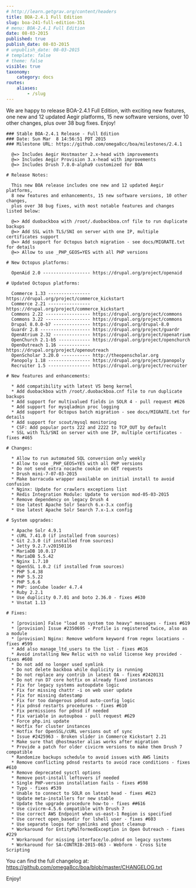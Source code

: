 ```yaml
---
# http://learn.getgrav.org/content/headers
title: BOA-2.4.1 Full Edition
slug: boa-241-full-edition-351
# menu: BOA-2.4.1 Full Edition
date: 08-03-2015
published: true
publish_date: 08-03-2015
# unpublish_date: 08-03-2015
# template: false
# theme: false
visible: true
taxonomy:
    category: docs
routes:
    aliases:
        - /slug
---
```


 We are happy to release BOA-2.4.1 Full Edition, with exciting new features, one new and 12 updated Aegir platforms, 15 new software versions, over 10 other changes, plus over 38 bug fixes. Enjoy!

 
    ### Stable BOA-2.4.1 Release - Full Edition
    ### Date: Sun Mar  8 14:56:51 PDT 2015
    ### Milestone URL: https://github.com/omega8cc/boa/milestones/2.4.1
    
      @=> Includes Aegir Hostmaster 2.x-head with improvements
      @=> Includes Aegir Provision 3.x-head with improvements
      @=> Includes Drush 7.0.0-alpha9 customized for BOA
    
    # Release Notes:
    
      This new BOA release includes one new and 12 updated Aegir platforms,
      8 new features and enhancements, 15 new software versions, 10 other changes,
      plus over 38 bug fixes, with most notable features and changes listed below:
    
      @=> Add duobackboa with /root/.duobackboa.cnf file to run duplicate backups
      @=> Add SSL with TLS/SNI on server with one IP, multiple certificates support
      @=> Add support for Octopus batch migration - see docs/MIGRATE.txt for details
      @=> Allow to use _PHP_GEOS=YES with all PHP versions
    
    # New Octopus platforms:
    
      OpenAid 2.0 ------------------ https://drupal.org/project/openaid
    
    # Updated Octopus platforms:
    
      Commerce 1.33 ---------------- https://drupal.org/project/commerce_kickstart
      Commerce 2.21 ---------------- https://drupal.org/project/commerce_kickstart
      Commons 2.22 ----------------- https://drupal.org/project/commons
      Commons 3.22 ----------------- https://drupal.org/project/commons
      Drupal 8.0.0-b7 -------------- https://drupal.org/drupal-8.0
      Guardr 2.8 ------------------- https://drupal.org/project/guardr
      OpenAtrium 2.32 -------------- https://drupal.org/project/openatrium
      OpenChurch 2.1-b5 ------------ https://drupal.org/project/openchurch
      OpenOutreach 1.16 ------------ https://drupal.org/project/openoutreach
      OpenScholar 3.20.0 ----------- http://theopenscholar.org
      Panopoly 1.18 ---------------- https://drupal.org/project/panopoly
      Recruiter 1.5 ---------------- https://drupal.org/project/recruiter
    
    # New features and enhancements:
    
      * Add compatibility with latest VS beng kernel
      * Add duobackboa with /root/.duobackboa.cnf file to run duplicate backups
      * Add support for multivalued fields in SOLR 4 - pull request #626
      * Add support for mysqladmin proc logging
      * Add support for Octopus batch migration - see docs/MIGRATE.txt for details
      * Add support for scout/mysql monitoring
      * CSF: Add popular ports 222 and 2222 to TCP_OUT by default
      * SSL with TLS/SNI on server with one IP, multiple certificates - fixes #465
    
    # Changes:
    
      * Allow to run automated SQL conversion only weekly
      * Allow to use _PHP_GEOS=YES with all PHP versions
      * Do not send extra nocache cookie on GET requests
      * Drush mini-7-07-03-2015
      * Make barracuda wrapper available on initial install to avoid confusion
      * Nginx: Update for crawlers exceptions list
      * Redis Integration Module: Update to version mod-05-03-2015
      * Remove dependency on legacy Drush 4
      * Use latest Apache Solr Search 6.x-3.x config
      * Use latest Apache Solr Search 7.x-1.x config
    
    # System upgrades:
    
      * Apache Solr 4.9.1
      * cURL 7.41.0 (if installed from sources)
      * Git 2.3.0 (if installed from sources)
      * Jetty 9.2.7.v20150116
      * MariaDB 10.0.17
      * MariaDB 5.5.42
      * Nginx 1.7.10
      * OpenSSL 1.0.2 (if installed from sources)
      * PHP 5.4.38
      * PHP 5.5.22
      * PHP 5.6.6
      * PHP: ionCube loader 4.7.4
      * Ruby 2.2.1
      * Use duplicity 0.7.01 and boto 2.36.0 - fixes #630
      * Vnstat 1.13
    
    # Fixes:
    
      * [provision] False "load on system too heavy" messages - fixes #619
      * [provision] Issue #2350695 - Profile is registered twice, also as a module
      * [provision] Nginx: Remove webform keyword from regex locations - fixes #599
      * Add also manage_ltd_users to the list - fixes #616
      * Avoid installing New Relic with no valid license key provided - fixes #608
      * Do not add no longer used symlink
      * Do not delete backboa while duplicity is running
      * Do not replace any contrib in latest OA - fixes #2420131
      * Do not run D7 core hotfix on already fixed instances
      * Fix for legacy systems autoupdate logic
      * Fix for missing chattr -i on web user update
      * Fix for missing datestamp
      * Fix for too dangerous pdnsd auto-config logic
      * Fix pdnsd restarts procedures - fixes #610
      * Fix permissions for pdnsd if needed
      * Fix variable in autoupboa - pull request #629
      * Force php.ini update
      * Hotfix for cluster instances
      * Hotfix for OpenSSL/cURL versions out of sync
      * Issue #2425963 - Broken slider in Commerce Kickstart 2.21
      * Make sure that @hostmaster alias works after migration
      * Provide a patch for older civicrm versions to make them Drush 7 compatible
      * Randomize backups schedule to avoid issues with AWS limits
      * Remove conflicting pdnsd restarts to avoid race conditions - fixes #610
      * Remove deprecated sysctl options
      * Remove post-install leftovers if needed
      * Single PHP-version installation fails - fixes #598
      * Typo - fixes #539
      * Unable to connect to SOLR on latest head - fixes #623
      * Update meta-installers for new stable
      * Update the upgrade procedure how-to - fixes ##616
      * Use civicrm-4.5.6 compatible with Drush 7
      * Use correct AWS Endpoint when us-east-1 Region is specified
      * Use correct open_basedir for lshell user - fixes #603
      * Use separate loops for symlinks and ghost cleanup
      * Workaround for EntityMalformedException in Open Outreach - fixes #229
      * Workaround for missing interface/lo.pdnsd on legacy systems
      * Workaround for SA-CONTRIB-2015-063 - Webform - Cross Site Scripting


 You can find the full changelog at: https://github.com/omega8cc/boa/blob/master/CHANGELOG.txt

Enjoy!